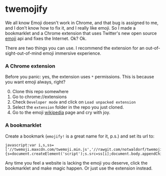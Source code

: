 twemojify
=========

We all know Emoji doesn't work in Chrome, and that bug is assigned to me, and I don't know how to fix it, and I really like emoji. So I made a bookmarklet and a Chrome extension that uses Twitter's new open source [emoji](https://blog.twitter.com/2014/open-sourcing-twitter-emoji-for-everyone) api and fixes the Internet. Ok? Ok.

There are two things you can use. I recommend the extension for an out-of-sight-out-of-mind emoji immersive experience.

### A Chrome extension
Before you panic: yes, the extension uses `*` permissions. This is because you want emoji always, right?

0. Clone this repo somewhere
1. Go to chrome://extensions
2. Check `Developer mode` and click on `Load unpacked extension`
3. Select the `extension` folder in the repo you just cloned.
4. Go to the emoji [wikipedia](http://en.wikipedia.org/wiki/Emoji) page and cry with joy.

### A bookmarklet

Create a bookmark (`emojify!` is a great name for it, p.s.) and set its url to:

```
javascript:var i,s,ss=['//twemoji.maxcdn.com/twemoji.min.js','//rawgit.com/notwaldorf/twemojify/master/bookmarklet/twemojify.js'];for(i=0;i!=ss.length;i++){s=document.createElement('script');s.src=ss[i];document.body.appendChild(s);}void(0);
```

Any time you feel a website is lacking the emoji you deserve, click the bookmarklet and make magic happen. Or just use the extension instead.
